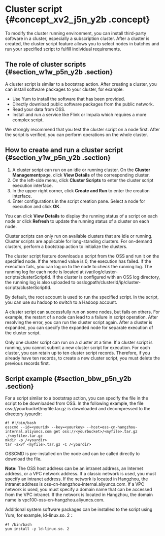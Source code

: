 # Cluster script {#concept_xv2_j5n_y2b .concept}

To modify the cluster running environment, you can install third-party software in a cluster, especially a subscription cluster. After a cluster is created, the cluster script feature allows you to select nodes in batches and run your specified script to fulfill individual requirements.

## The role of cluster scripts {#section_w1w_p5n_y2b .section}

A cluster script is similar to a bootstrap action. After creating a cluster, you can install software packages to your cluster, for example:

-   Use Yum to install the software that has been provided.
-   Directly download public software packages from the public network.
-   Read your data from OSS.
-   Install and run a service like Flink or Impala which requires a more complex script.

We strongly recommend that you test the cluster script on a node first. After the script is verified, you can perform operations on the whole cluster.

## How to create and run a cluster script {#section_y1w_p5n_y2b .section}

1.  A cluster script can run on an idle or running cluster. On the **Cluster Management**page, click **View Details** of the corresponding cluster.
2.  On the left-side menu, click **Cluster Scripts** to enter the cluster script execution interface.
3.  In the upper right corner, click **Create and Run** to enter the creation interface.
4.  Enter configurations in the script creation pane. Select a node for execution and click **OK**.

You can click **View Details** to display the running status of a script on each node or click **Refresh** to update the running status of a cluster on each node.

Cluster scripts can only run on available clusters that are idle or running. Cluster scripts are applicable for long-standing clusters. For on-demand clusters, perform a bootstrap action to initialize the clusters.

The cluster script feature downloads a script from the OSS and run it on the specified node. If the returned value is 0, the execution has failed. If the execution fails, you can log on to the node to check the running log. The running log for each node is located at /var/log/cluster-scripts/clusterScriptId. If the cluster is configured with an OSS log directory, the running log is also uploaded to osslogpath/clusterId/ip/cluster-scripts/clusterScriptId.

By default, the root account is used to run the specified script. In the script, you can use su hadoop to switch to a Hadoop account.

A cluster script can successfully run on some nodes, but fails on others. For example, the restart of a node can lead to a failure in script operation. After resolving the error, you can run the cluster script again. After a cluster is expanded, you can specify the expanded node for separate execution of the cluster script.

Only one cluster script can run on a cluster at a time. If a cluster script is running, you cannot submit a new cluster script for execution. For each cluster, you can retain up to ten cluster script records. Therefore, if you already have ten records, to create a new cluster script, you must delete the previous records first.

## Script example {#section_bbw_p5n_y2b .section}

For a script similar to a bootstrap action, you can specify the file in the script to be downloaded from OSS. In the following example, the file oss://yourbucket/myfile.tar.gz is downloaded and decompressed to the directory /yourdir:

```
#! #!/bin/bash
osscmd --id=<yourid> --key=<yourkey> --host=oss-cn-hangzhou-internal.aliyuncs.com get oss://<yourbucket>/<myfile>.tar.gz ./<myfile>.tar.gz
mkdir -p /<yourdir>
tar -zxvf <myfile>.tar.gz -C /<yourdir>
```

OSSCMD is pre-installed on the node and can be called directly to download the file.

**Note:** The OSS host address can be an intranet address, an Internet address, or a VPC network address. If a classic network is used, you must specify an intranet address. If the network is located in Hangzhou, the intranet address is oss-cn-hangzhou-internal.aliyuncs.com. If a VPC network is used, you must specify a domain name that can be accessed from the VPC intranet. If the network is located in Hangzhou, the domain name is vpc100-oss-cn-hangzhou.aliyuncs.com.

Additional system software packages can be installed to the script using Yum, for example, ld-linux.so. 2：

```
#! /bin/bash
yum install -y ld-linux.so. 2
```

